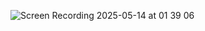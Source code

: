 ![Screen Recording 2025-05-14 at 01 39 06](https://github.com/user-attachments/assets/84cd33cf-a0a5-44a4-97aa-6ec3dfa572b1)
